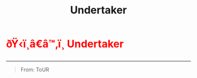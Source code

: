 ﻿---
lang: en-US
title: Undertaker
prev:
next:
---

# <font color="red">ðŸ‹ï¸â€â™‚ï¸ <b>Undertaker</b></font> <Badge text="Concealing" type="tip" vertical="middle"/>
---

> From: ToUR
